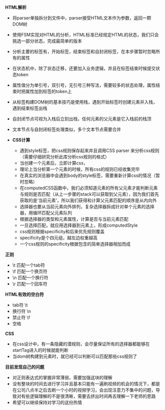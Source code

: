 **HTML解析**

  - 将parser单独拆分到文件中，parser接受HTML文本作为参数，返回一颗DOM树
  - 使用FSM实现对HTML的分析，HTML标准已经规定HTML的状态，我们只会挑选一部分状态，完成最简单的版本
  - 分析主要的标签有，开始标签，结束标签和自封闭标签，在本步骤暂时忽略所有的属性
  - 在状态机中，除了状态迁移，还要加入业务逻辑，并且在标签结束时候提交状态token
  - 属性值分为单引号，双引号，无引号三种写法，需要较多的状态处理，属性结束时把属性加到标签的token上
  - 从标签构建DOM树的基本技巧是使用栈，遇到开始标签时创建元素并入栈，遇到结束标签出栈
  - 自封闭节点可视为入栈后立刻出栈，任何元素的父元素是它入栈前的栈顶
  - 文本节点与自封闭标签处理类似，多个文本节点需要合并

  

- **CSS计算**

  - 遇到style标签，把css规则保存起来并且调用CSS parser 来分析css规则（需要仔细研究分析此库分析css规则的格式）
  - 当创建一个元素后，立即计算css，
  - 理论上当分析第一个元素的时候，所有css的规则已经收集完毕
  - 在真实的浏览器中会遇到body的style标签，需要重新计算css的情况（暂时忽略）
  - 在computedCSS函数中，我们必须知道元素的所有父元素才能判断元素与规则是否匹配（从上一步骤的stack可以获取到父元素），因为我们首先获取的是‘当前元素’，所以我们获得和计算父元素匹配的顺序是从内向外
  - 选择器也要从当前元素向外排列，复杂选择器拆成针对单个元素的选择器，用循环匹配父元素队列
  - 根据选择器的类型和元素属性，计算是否与当前元素匹配
  - 一旦选择匹配，就应用选择器到元素上，形成computedStyle
  - css规则根据specificity和后来优先规则覆盖
  - specificity是个四元组，越左边权重越高
  - 一个css规则的specificity根据包含的简单选择器相加而成

**正则**

- \t  匹配一个tab符
- \f  匹配一个换页符
- \n  匹配一个换行符
- \r  匹配一个回车符

**HTML有效的空白符**
- tab符 \t
- 换行符 \n
- 禁止符 \f
- 空格

**CSS**
- 在css设计中，有一条隐藏的潜规则，会尽量保证所有的选择器都能够在startTag进入的时候就能判断
- 当dom树构建到元素时，就已经可以判断可以匹配那些css规则了


**目前发现自己的问题**

- 对正则表达式的掌握非常薄弱，需要加强这块的理解
- 没有整块的时间去进行学习并且基本只能有一遍刷视频的机会的情况下，都是在公司八点半之后去刷一个小时的视频学习，会出现注意力不集中的问题，导致对有些逻辑理解的不是很清晰，需要去挤出时间再去理解一下老师的思路
- 希望可以继续保持对学习的这份热情
